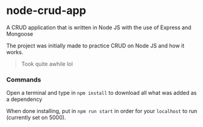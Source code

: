 # node-crud-app

A CRUD application that is written in Node JS with the use of Express and Mongoose

The project was initially made to practice CRUD on Node JS and how it works.

> Took quite awhile lol

### Commands

Open a terminal and type in `npm install` to download all what was added as a dependency

When done installing, put in `npm run start` in order for your `localhost` to run (currently set on 5000).
